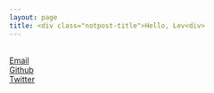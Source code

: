 ```yaml
---
layout: page
title: <div class="notpost-title">Hello, Lev<div>
---
```

<br>
<div class="fadebutton">
<a href="mailto:kravinskylev@gmail.com" target="_top">Email</a>
</div>

<div class="fadebutton">
<a href="http://www.github.com/kravinskylev">Github</a>
</div>

<div class="fadebutton">
<a href="https://twitter.com/LevKravinsky">Twitter</a>
</div>
<br>
